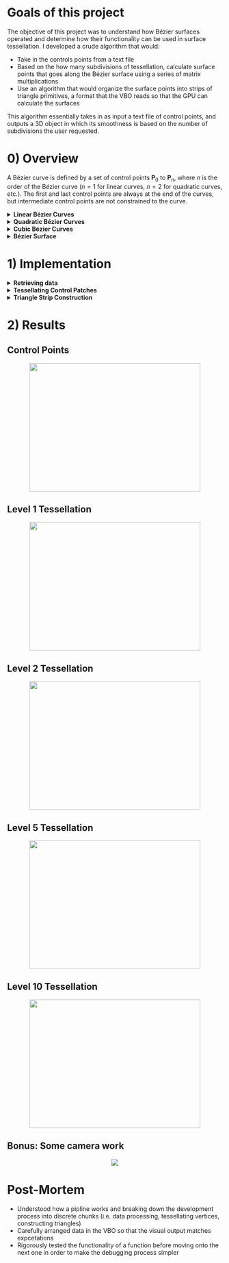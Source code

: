 # Goals of this project 
The objective of this project was to understand how Bézier surfaces operated and determine how their functionality can be used in surface tessellation. I developed a crude algorithm that 
would: 
- Take in the controls points from a text file
- Based on the how many subdivisions of tessellation, calculate surface points that goes along the Bézier surface using a series of matrix multiplications
- Use an algorithm that would organize the surface points into strips of triangle primitives, a format that the VBO reads so that the GPU can calculate the surfaces  <br>

This algorithm essentially takes in as input a text file of control points, and outputs a 3D object in which its smoothness is based on the number of subdivisions the user requested. 

# 0) Overview
A Bézier curve is defined by a set of control points $\textbf{P}_0$ to $\textbf{P}_n$, where $n$ is the order of the Bézier curve ($n = 1$ for linear
curves, $n = 2$ for quadratic curves, etc.). The first and last control points are always at the end of the curves, but intermediate control points are not constrained to the curve. 

<details><summary><b>Linear Bézier Curves</b></summary>
<p>
	
A linear Bézier curve is simply a straight line in which linear interpolation occurs between two control points, $\textbf{P}_0$ and $\textbf{P}_1$. <br>
- The equation for a linear Bézier curve can be written as: $\textbf{B}(t) = \textbf{P}_0 + t(\textbf{P}_1 - \textbf{P}_0)$, where $0 \leq t \leq 1$.
- This equation can be then  simplified to: $\textbf{B}(t) = (1-t)\textbf{P}_0 + (t)\textbf{P}_1$, where $0 \leq t \leq 1$. 
- If drawn on a graph, this is what a linear Bézier curve would look like on a graph:  
<p align="center">
<img src="https://user-images.githubusercontent.com/34965351/72015614-f3d95f80-3216-11ea-9714-4c9e70cde675.png" width="250" height="250"> <br>
</p>
Source: https://en.wikipedia.org/wiki/Bézier_curve

</p>
</details>	

<details><summary><b>Quadratic Bézier Curves</b></summary>
<p>
	
A quadratic Bézier curve is a curve in which its path is constrained by three control points: $\textbf{P}_0$, $\textbf{P}_1$, and $\textbf{P}_2$. The image below describes what a
quadratic Bézier curve with three control points looks like: 
<p align="center">
<img src="https://user-images.githubusercontent.com/34965351/72016266-51ba7700-3218-11ea-93fb-578be7213b90.jpg"> 
</p> 
This graph shows that a quadtratic Bézier curve is essentially an interpolation between two linear Bézier curves: $\textbf{B}_{\textbf{P}_0, \textbf{P}_1}$ 
and $\textbf{B}_{\textbf{P}_1, \textbf{P}_2}$. <br>

- A way to express this equation is $`\textbf{B}(t) = (1-t)[\textbf{B}_{\textbf{P}_0, \textbf{P}_1}(t)] + (t)[\textbf{B}_{\textbf{P}_1, \textbf{P}_2}(t)]`$, where $0 \leq t \leq 1$.
- The equation can be broken down to: $`\textbf{B}(t) = (1 - t)[(1-t)\textbf{P}_0 + (t)\textbf{P}_1] + (t)[(1-t)\textbf{P}_1 + (t)\textbf{P}_2]`$, where $0 \leq t \leq 1$.
- This equation can then be simplified to: $\textbf{B}(t) = (1-t)^2\textbf{P}_0 + 2(1-t)(t)\textbf{P}_1 + (t^2)\textbf{P}_2$, where $0 \leq t \leq 1$.  
  
Source: https://en.wikipedia.org/wiki/Bézier_curve
</p>
</details>

<details><summary><b>Cubic Bézier Curves</b></summary>
<p>

A cubic Bézier curve is a curve in which its path is constrained by four control points: $\textbf{P}_0$,  $\textbf{P}_1$,  $\textbf{P}_2$, and  $\textbf{P}_3$. The image below describes 
what a cubic Bézier curve with four control points looks like: 
<p align="center">
<img src="https://user-images.githubusercontent.com/34965351/72017531-ba0a5800-321a-11ea-8608-edc9880e3132.jpg"> 
</p>  

The cubic Bézier curve is essentially an interpolation between two quadratic Bézier curves: $`\textbf{B}(t) = (1-t)[\textbf{B}_{\textbf{P}_0,\textbf{P}_1,\textbf{P}_2}(t)] + 
(t)[\textbf{B}_{\textbf{P}_1,\textbf{P}_2,\textbf{P}_3}(t)]`$, where $0 \leq t \leq 1$.
- The equation can be rewritten as: $\textbf{B}(t) = (1-t)^3\textbf{P}_0 + 3(1-t)^2(t)\textbf{P}_1 + 3(1-t)(t^2)\textbf{P}_2 + (t^3)\textbf{P}_3, 0 \leq t \leq 1$
- Note that in the quadratic and cubic Bézier curves, the coefficients in each polynomial patterns itself after the binomial coefficients. This means as that we increase the number of control points, we can intuit what the Bézier curve equation will be like.   
  
Source: https://en.wikipedia.org/wiki/Bézier_curve
</p>
</details>

<details><summary><b>Bézier Surface</b></summary>
<p> 
	
- A Bézier surface of degree $(n, m)$ is defined by a set of $(n + 1)(m + 1)$ control points $\textbf{k}_{ij}$, where $i = 0, ... , n$ and $j = 0, ..., m$.
- A two-dimensional Bézier surface can be defined as a parametric surface where the position of a point $p$ as the function of the parametric coordinates $u, v$ is given by: $\textbf{p}(u, v) = \sum_{i=0}^n \sum_{j=0}^m B_i^n(u) B_j^m(v) \textbf{k}_{ij}$. 
- $B_i^n(u) = \binom{n}{i} u^i(1-u)^{n-i}$ is the basis Bernstein polynomial and $\binom{n}{i} = \frac{n!}{i!(n-i)!}$ is the binomial coefficient.
- Typically, Bézier surfaces are constrained by the convex hull of its control points.
- Furthermore, the most common use of Bézier surfaces are as nets of **bicubic patches** ($m = n =3$); this means that a single bicubic patch consists of 16 control points. 
<p align="center">
<img src="https://user-images.githubusercontent.com/34965351/72022702-f42d2700-3225-11ea-8307-7f555e51aac1.gif">
</p>  
Source: https://en.wikipedia.org/wiki/Bézier_surface
</p>
</details>

# 1) Implementation
<details><summary><b>Retrieving data</b></summary>
<p>
	
The first line in `data.txt` represents the number of patches. Patches are formatted as such: 
```
(u,v)
Control point 0
Control point 1
...
Control point 15
```
Note that the control points are arranged as bicubic patches, meaning that the Bézier surface will 
consist of a matrix multiplication of two cubic Bézier curves. 
Source for control points of Utah Teapot is [here](http://www.holmes3d.net/graphics/teapot/). 

</p>
</details>

<details><summary><b>Tessellating Control Patches</b></summary>
<p>
	
The control points received from `data.txt` act as the skeletal structure for the patch, and in this portion of the implementation, we are constructing the surface of the patch by specifying the level of subdivisions we want and inputting the $(u, v)$ values into a function.  
  
If we have 0 levels of subdivision, then that means there are 0 subdivisions along the u-axis and 0 subdivisions along the v-axis, as shown in the diagram below: 
<p align="center">
<img src="https://user-images.githubusercontent.com/34965351/72104550-88f45b00-32e0-11ea-9e79-8a9c8fa7f198.png" width="300" height="300">
</p>  

From here, we have 4 tessellated vertices to compute: $p(0, 0)$, $p(1, 0)$, $p(0, 1)$, and $p(1, 1)$.  
  
If we have 1 level of subdivision, then that means there are 1 subdivision along the u-axis and 1 subdivision along the v-axis, as shown in the diagram below: 
<p align="center">
<img src="https://user-images.githubusercontent.com/34965351/72105867-323c5080-32e3-11ea-872d-13f05050ffca.png" width="300" height="300">
</p>  

From here, we have 9 tessellated vertices to compute: $p(0, 0)$, $p(0, \frac{1}{2})$, $p(0, 1)$, $p(\frac{1}{2}, 0)$, $p(\frac{1}{2}, \frac{1}{2})$, $p(\frac{1}{2}, 1)$, $p(1, 0)$, $p(1, \frac{1}{2})$, and $p(1, 1)$.  
  
Essentially, the number of subdivided polygons we receive is (level of subdivision + 1)<sup>2</sup>. Additionally, the number of tessellated vertices to compute is (level of subdivision + 2)<sup>2</sup>.  
  
Once we have the set of tessellated vertices, we need to compute each vertex using the parametric surface equation (section 0.3) via matrix multiplication: 
<p align="center">
<img src="https://user-images.githubusercontent.com/34965351/72116169-3c1f7d00-32fe-11ea-92b7-9d927233f71c.png">
</p>  

Code Snippet: 
```
// Multiplication order: v * Bz_t * P * Bz * u
void formVertex(int patchID, int iter, int u, int v, glm::mat4 P_x, glm::mat4 P_y, glm::mat4 P_z)
{
	float u_value = (float)u / (float)LEVEL;
	float v_value = (float)v / (float)LEVEL;

	glm::vec4 u_vec = glm::vec4(1, u_value, u_value * u_value, u_value * u_value * u_value);
	glm::vec4 v_vec = glm::vec4(1, v_value, v_value * v_value, v_value * v_value * v_value);
	glm::mat4 Bz = glm::mat4(1, 0, 0, 0, -3, 3, 0, 0, 3, -6, 3, 0, -1, 3, -3, 1);

	glm::vec4 x_vec = glm::transpose(Bz) * P_x * Bz * u_vec;
	glm::vec4 y_vec = glm::transpose(Bz) * P_y * Bz * u_vec;
	glm::vec4 z_vec = glm::transpose(Bz) * P_z * Bz * u_vec;

	float x = v_vec.x * x_vec.x + v_vec.y * x_vec.y + v_vec.z * x_vec.z + v_vec.w * x_vec.w;
	float y = v_vec.x * y_vec.x + v_vec.y * y_vec.y + v_vec.z * y_vec.z + v_vec.w * y_vec.w;
	float z = v_vec.x * z_vec.x + v_vec.y * z_vec.y + v_vec.z * z_vec.z + v_vec.w * z_vec.w;

	vertices[0 + iter + patchID * LEVEL * LEVEL * NUM_TRIS_PER_SQUARE * NUM_VERTS_PER_TRI * NUM_FLOATS_PER_VEC3] = x;
	vertices[1 + iter + patchID * LEVEL * LEVEL * NUM_TRIS_PER_SQUARE * NUM_VERTS_PER_TRI * NUM_FLOATS_PER_VEC3] = y;
	vertices[2 + iter + patchID * LEVEL * LEVEL * NUM_TRIS_PER_SQUARE * NUM_VERTS_PER_TRI * NUM_FLOATS_PER_VEC3] = z;
}
```

To see how the matrix was computed, click 
[here](https://github.com/aaronkng/Tessellation/blob/master/Tessellation_Matrix.pdf).

</p>
</details>
  
<details><summary><b>Triangle Strip Construction</b></summary>
<p>
	
OpenGL renders objects onto the screen by taking data from the vertex buffer object and passing them through the graphics pipeline. We must indicate the primitive we intend to use to the graphics pipeline, and then, arrange our tessellated vertices so that it matches the drawing order of the primitive. Below show the drawing order of the primitive we are using, `GL_TRIANGLES`: 
```
Indices: 0 1 2 3 4 5 ...
Trianges:{0 1 2}
               {3 4 5}
```
The diagram below shows the order in which the triangles will be constructed for a patch of tessellated vertices that has one level of subdivision: 
<p align="center">
<img src="https://user-images.githubusercontent.com/34965351/72211149-300cfa00-347b-11ea-805f-488d178b2fdd.png" width="300" height="300">
</p>  
In this scenario, the vertices of triangle 1 would occupy indices 0, 1, and 2; the vertices of triangle 2 would occupy indices 3, 4, and 5; and so on. 

Code Snippet: 
```
void generateVertices()
{
	// Get vertices from tessellating control points
	for (int patchID = 0; patchID < NUM_PATCHES; patchID++)
	{
		float xValues[NUM_CNTRL_PTS_PER_PATCH];
		float yValues[NUM_CNTRL_PTS_PER_PATCH];
		float zValues[NUM_CNTRL_PTS_PER_PATCH];
		for (int vertID = 0; vertID < NUM_CNTRL_PTS_PER_PATCH; vertID++)
		{
			xValues[vertID] = controlPoints[0 + vertID * NUM_FLOATS_PER_VEC3 + patchID * NUM_CNTRL_PTS_PER_PATCH * NUM_FLOATS_PER_VEC3];
			yValues[vertID] = controlPoints[1 + vertID * NUM_FLOATS_PER_VEC3 + patchID * NUM_CNTRL_PTS_PER_PATCH * NUM_FLOATS_PER_VEC3];
			zValues[vertID] = controlPoints[2 + vertID * NUM_FLOATS_PER_VEC3 + patchID * NUM_CNTRL_PTS_PER_PATCH * NUM_FLOATS_PER_VEC3];
		}

		glm::mat4 P_x = glm::make_mat4(xValues);
		glm::mat4 P_y = glm::make_mat4(yValues);
		glm::mat4 P_z = glm::make_mat4(zValues);

		int iter = 0;
		for (int k = 0; k < LEVEL; k++)
		{
			// Tri formation pattern:
			// Format: (u, v)
			// i = 0: (k, 0) (k, 1) (k + 1, 0)
			//	   +1 +1
			// i = 1: (k + 1, 1) (k, 1) (k + 1, 0)
			//				+0 +2 <- check if v value exceeds limit
			// i = 2: (k + 1, 1) (k, 1) (k + 1, 2)
			//	      -1 +1
			// i = 3: (k, 2) (k, 1) (k + 1, 2)
			//		  +0 +2 <- check if v value exceeds limit
			int u_0 = k;
			int v_0 = 0;
			int u_1 = k;
			int v_1 = 1;
			int u_2 = k + 1;
			int v_2 = 0;
			int counter = 0;
			while (v_1 <= LEVEL && v_2 <= LEVEL)
			{
				// Input vertices for first triangle
				formVertex(patchID, iter, u_0, v_0, P_x, P_y, P_z);
				iter += NUM_FLOATS_PER_VEC3;
				// Input vertices for second triangle
				formVertex(patchID, iter, u_1, v_1, P_x, P_y, P_z);
				iter += NUM_FLOATS_PER_VEC3;
				// Input vertices for third triangle
				formVertex(patchID, iter, u_2, v_2, P_x, P_y, P_z);
				iter += NUM_FLOATS_PER_VEC3;

				if (counter % 4 == 0)
				{
					u_0 += 1;
					v_0 += 1;
				}
				if (counter % 4 == 1)
				{
					v_2 += 2;
				}
				if (counter % 4 == 2)
				{
					u_0 -= 1;
					v_0 += 1;
				}
				if (counter % 4 == 3)
				{
					v_1 += 2;
				}
				counter++;
			}
		}
	}

	// Generate vertex array and buffers
	glGenVertexArrays(1, &verticesVAO);
	glGenBuffers(1, &verticesVBO);
	glBindVertexArray(verticesVAO);
	glBindBuffer(GL_ARRAY_BUFFER, verticesVBO);
	glBufferData(GL_ARRAY_BUFFER, sizeof(vertices), vertices, GL_STATIC_DRAW);
	glVertexAttribPointer(0, NUM_FLOATS_PER_VEC3, GL_FLOAT, GL_FALSE, NUM_FLOATS_PER_VEC3 * sizeof(float), (void*)0);
	glEnableVertexAttribArray(0);
	glBindVertexArray(0);
}
```

</p>
</details>

# 2) Results
## Control Points
<p align="center">
<img src="https://user-images.githubusercontent.com/34965351/73144225-6be9b700-4058-11ea-8d8d-6c12a8eafbbd.jpg" width="400" height="300">
</p>  

## Level 1 Tessellation
<p align="center">
<img src="https://user-images.githubusercontent.com/34965351/73144230-73a95b80-4058-11ea-807c-5a68d195bb39.jpg" width="400" height="300">
</p>  

## Level 2 Tessellation
<p align="center">
<img src="https://user-images.githubusercontent.com/34965351/73144232-7c9a2d00-4058-11ea-810f-be3a0aad3ac6.jpg" width="400" height="300">
</p>  

## Level 5 Tessellation
<p align="center">
<img src="https://user-images.githubusercontent.com/34965351/73144236-858afe80-4058-11ea-99b8-3863a229a47f.jpg" width="400" height="300">
</p>  

## Level 10 Tessellation 
<p align="center">
<img src="https://user-images.githubusercontent.com/34965351/73144239-8c197600-4058-11ea-84eb-48111b7f32f4.jpg" width="400" height="300">
</p>  

## Bonus: Some camera work
<p align="center">
<img src="https://user-images.githubusercontent.com/34965351/73144538-96893f00-405b-11ea-9f13-6b050037832b.gif" >
</p>  

# Post-Mortem 
- Understood how a pipline works and breaking down the development process into discrete chunks (i.e. data processing, tessellating vertices, constructing triangles)
- Carefully arranged data in the VBO so that the visual output matches expcetations 
- Rigorously tested the functionality of a function before moving onto the next one in order to make the debugging process simpler
